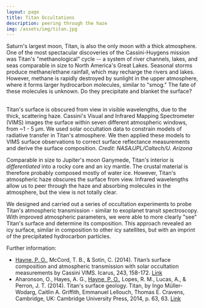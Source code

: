 ```yaml
---
layout: page
title: Titan Occultations
description: peering through the haze
img: /assets/img/titan.jpg
---
```


Saturn's largest moon, Titan, is also the only moon with a thick atmosphere.
One of the most spectacular discoveries of the Cassini-Huygens mission was Titan's "methanological" cycle -- a system of river channels, lakes, and seas comparable in size to North America's Great Lakes. Seasonal storms produce methane/ethane rainfall, which may recharge the rivers and lakes. However, methane is rapidly destroyed by sunlight in the upper atmosphere, where it forms larger hydrocarbon molecules, similar to "smog." The fate of these molecules is unknown. Do they precipitate and blanket the surface?

<div class="img_row">
    <img class="col one" src="{{ site.baseurl }}/assets/img/titan.jpg" alt="" title="Titan"/>
    <img class="col one" src="{{ site.baseurl }}/assets/img/titan_occ2.jpg" alt="" title="Titan occultation"/>
    <img class="col one" src="{{ site.baseurl }}/assets/img/titan_vims.jpg" alt="" title="Titan surface"/>
</div>
<div class="col three caption">
    Titan's surface is obscured from view in visible wavelengths, due to the thick, scattering haze. Cassini's Visual and Infrared Mapping Spectrometer (VIMS) images the surface within seven different atmospheric windows, from ~1 - 5 &mu;m. We used solar occultation data to constrain models of radiative transfer in Titan's atmosphere. We then applied these models to VIMS surface observations to correct surface reflectance measurements and derive the surface composition. <i>Credit: NASA/JPL/Caltech/U. Arizona</i>
</div>

Comparable in size to Jupiter's moon Ganymede, Titan's interior is *differentiated* into a rocky core and an icy mantle. The crustal material is therefore probably composed mostly of water ice. However, Titan's atmospheric haze obscures the surface from view. Infrared wavelengths allow us to peer through the haze and absorbing molecules in the atmosphere, but the view is not totally clear.

We designed and carried out a series of occultation experiments to probe Titan's atmospheric transmission - similar to exoplanet transit spectroscopy. With improved atmospheric parameters, we were able to more clearly "see" Titan's surface and determine its composition. This approach revealed an icy surface, similar in composition to other icy satellites, but with an imprint of the precipitated hydrocarbon particles.

Further information:
<div class="publications">
<ul>
<li><u>Hayne, P. O.</u>, McCord, T. B., & Sotin, C. (2014). Titan’s surface composition and atmospheric transmission with solar occultation measurements by Cassini VIMS. Icarus, 243, 158-172.
<a href="https://www.sciencedirect.com/science/article/pii/S001910351400462X">Link</a></li>
<li>Aharonson, O., Hayes, A. G., <u>Hayne, P. O.</u>, Lopes, R. M., Lucas, A., & Perron, J. T. (2014). Titan's surface geology. Titan, by Ingo Müller-Wodarg, Caitlin A. Griffith, Emmanuel Lellouch, Thomas E. Cravens, Cambridge, UK: Cambridge University Press, 2014, p. 63, 63.
<a href="https://www.cambridge.org/core/books/titan/titans-surface-geology/6766D4632F913490BD8B2291DC909FD8">Link</a></li>
</ul>
</div>

